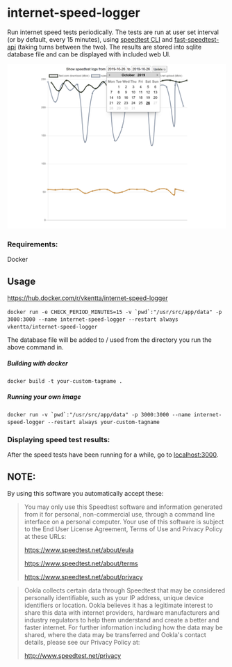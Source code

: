 # internet-speed-logger
Run internet speed tests periodically.
The tests are run at user set interval (or by default, every 15 minutes), using [speedtest CLI](https://www.speedtest.net/apps/cli) and [fast-speedtest-api](https://www.npmjs.com/package/fast-speedtest-api) (taking turns between the two). The results are stored into sqlite database file and can be displayed with included web UI.

![Internet speed history graph](screenshot.png)

### Requirements:
Docker

## Usage
https://hub.docker.com/r/vkentta/internet-speed-logger

``docker run -e CHECK_PERIOD_MINUTES=15 -v `pwd`:"/usr/src/app/data" -p 3000:3000 --name internet-speed-logger --restart always vkentta/internet-speed-logger``

The database file will be added to / used from the directory you run the above command in.

##### Building with docker

``docker build -t your-custom-tagname .``

##### Running your own image

``docker run -v `pwd`:"/usr/src/app/data" -p 3000:3000 --name internet-speed-logger --restart always your-custom-tagname``

### Displaying speed test results:
After the speed tests have been running for a while, go to [localhost:3000](http://localhost:3000).

## NOTE:

By using this software you automatically accept these:

> You may only use this Speedtest software and information generated from it for personal, non-commercial use, through a command line interface on a personal computer. Your use of this software is subject to the End User License Agreement, Terms of Use and Privacy Policy at these URLs:
>
>https://www.speedtest.net/about/eula
>
>https://www.speedtest.net/about/terms
>
>https://www.speedtest.net/about/privacy

>Ookla collects certain data through Speedtest that may be considered personally identifiable, such as your IP address, unique device identifiers or location. Ookla believes it has a legitimate interest to share this data with internet providers, hardware manufacturers and industry regulators to help them understand and create a better and faster internet. For further information including how the data may be shared, where the data may be transferred and Ookla's contact details, please see our Privacy Policy at:
>
>http://www.speedtest.net/privacy